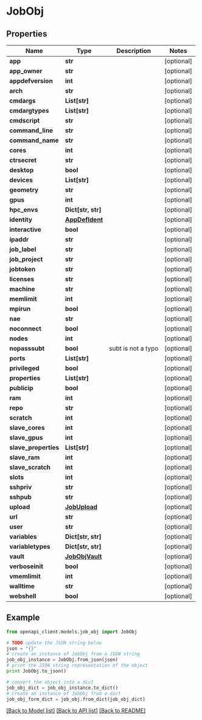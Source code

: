 # JobObj


## Properties
Name | Type | Description | Notes
------------ | ------------- | ------------- | -------------
**app** | **str** |  | [optional] 
**app_owner** | **str** |  | [optional] 
**appdefversion** | **int** |  | [optional] 
**arch** | **str** |  | [optional] 
**cmdargs** | **List[str]** |  | [optional] 
**cmdargtypes** | **List[str]** |  | [optional] 
**cmdscript** | **str** |  | [optional] 
**command_line** | **str** |  | [optional] 
**command_name** | **str** |  | [optional] 
**cores** | **int** |  | [optional] 
**ctrsecret** | **str** |  | [optional] 
**desktop** | **bool** |  | [optional] 
**devices** | **List[str]** |  | [optional] 
**geometry** | **str** |  | [optional] 
**gpus** | **int** |  | [optional] 
**hpc_envs** | **Dict[str, str]** |  | [optional] 
**identity** | [**AppDefIdent**](AppDefIdent.md) |  | [optional] 
**interactive** | **bool** |  | [optional] 
**ipaddr** | **str** |  | [optional] 
**job_label** | **str** |  | [optional] 
**job_project** | **str** |  | [optional] 
**jobtoken** | **str** |  | [optional] 
**licenses** | **str** |  | [optional] 
**machine** | **str** |  | [optional] 
**memlimit** | **int** |  | [optional] 
**mpirun** | **bool** |  | [optional] 
**nae** | **str** |  | [optional] 
**noconnect** | **bool** |  | [optional] 
**nodes** | **int** |  | [optional] 
**nopasssubt** | **bool** | subt is not a typo | [optional] 
**ports** | **List[str]** |  | [optional] 
**privileged** | **bool** |  | [optional] 
**properties** | **List[str]** |  | [optional] 
**publicip** | **bool** |  | [optional] 
**ram** | **int** |  | [optional] 
**repo** | **str** |  | [optional] 
**scratch** | **int** |  | [optional] 
**slave_cores** | **int** |  | [optional] 
**slave_gpus** | **int** |  | [optional] 
**slave_properties** | **List[str]** |  | [optional] 
**slave_ram** | **int** |  | [optional] 
**slave_scratch** | **int** |  | [optional] 
**slots** | **int** |  | [optional] 
**sshpriv** | **str** |  | [optional] 
**sshpub** | **str** |  | [optional] 
**upload** | [**JobUpload**](JobUpload.md) |  | [optional] 
**url** | **str** |  | [optional] 
**user** | **str** |  | [optional] 
**variables** | **Dict[str, str]** |  | [optional] 
**variabletypes** | **Dict[str, str]** |  | [optional] 
**vault** | [**JobObjVault**](JobObjVault.md) |  | [optional] 
**verboseinit** | **bool** |  | [optional] 
**vmemlimit** | **int** |  | [optional] 
**walltime** | **str** |  | [optional] 
**webshell** | **bool** |  | [optional] 

## Example

```python
from openapi_client.models.job_obj import JobObj

# TODO update the JSON string below
json = "{}"
# create an instance of JobObj from a JSON string
job_obj_instance = JobObj.from_json(json)
# print the JSON string representation of the object
print JobObj.to_json()

# convert the object into a dict
job_obj_dict = job_obj_instance.to_dict()
# create an instance of JobObj from a dict
job_obj_form_dict = job_obj.from_dict(job_obj_dict)
```
[[Back to Model list]](../README.md#documentation-for-models) [[Back to API list]](../README.md#documentation-for-api-endpoints) [[Back to README]](../README.md)


